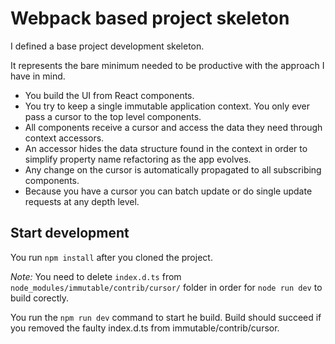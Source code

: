 # Webpack based project skeleton

I defined a base project development skeleton.

It represents the bare minimum needed to be productive with the approach I have in mind.

* You build the UI from React components.
* You try to keep a single immutable application context. You only ever pass a cursor to the top level components.
* All components receive a cursor and access the data they need through context accessors.
* An accessor hides the data structure found in the context in order to simplify property name refactoring as the app evolves.
* Any change on the cursor is automatically propagated to all subscribing components.
* Because you have a cursor you can batch update or do single update requests at any depth level.



## Start development


You run `npm install` after you cloned the project.

*Note:* You need to delete `index.d.ts` from `node_modules/immutable/contrib/cursor/` folder in order for `node run dev` to build corectly.

You run the `npm run dev` command to start he build. Build should succeed if you removed the faulty index.d.ts from immutable/contrib/cursor.
